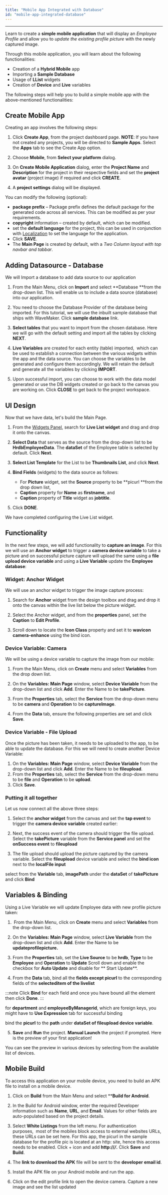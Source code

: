 ```yaml
---
title: "Mobile App Integrated with Database"
id: "mobile-app-integrated-database"
---
```

---

Learn to create a **simple mobile application** that will display an _Employee Profile_ and allow you to _update the existing profile picture_ with the newly captured image.

Through this mobile application, you will learn about the following functionalities:

- Creation of a **Hybrid Mobile** app
- Importing a **Sample Database**
- Usage of **LList** widgets
- Creation of **Device** and **Live** variables

The following steps will help you to build a simple mobile app with the above-mentioned functionalities:

## Create Mobile App

Creating an app involves the following steps:

1. Click **Create App**, from the project dashboard page. **NOTE**: If you have not created any projects, you will be directed to **Sample Apps**. Select the **Apps** tab to see the Create App option. 

2. Choose **Mobile**, from **Select your platform** dialog. 


3. On **Create Mobile Application** dialog, enter the **Project Name** and **Description** for the project in their respective fields and set the **project avatar** (project image) if required and click **CREATE**. 

4. A **project settings** dialog will be displayed. 

You can modify the following (optional):

- **package prefix** – Package prefix defines the default package for the generated code across all services. This can be modified as per your requirements.
- **copyright** information – created by default, which can be modified.
- set the **default language** for the project, this can be used in conjunction with [Localization](/learn/app-development/widgets/form-widgets/select-locale-usage/) to set the language for the application.
- Click **SAVE**.
- The **Main Page** is created by default, with a _Two Column layout with top navbar and tabbar_.

## Adding Datasource - Database

We will Import a database to add data source to our application

1. From the Main Menu, click on **Import** and select **Database **from the drop-down list. This will enable us to include a data source (database) into our application. 

2. You need to choose the Database Provider of the database being imported. For this tutorial, we will use the inbuilt sample database that ships with WaveMaker. Click **sample database** link. 

3. **Select tables** that you want to import from the chosen database. Here we will go with the default setting and import all the tables by clicking **NEXT**. 

4. **Live Variables** are created for each entity (table) imported,  which can be used to establish a connection between the various widgets within the app and the data source. You can choose the variables to be generated and configure them accordingly. We will retain the default and generate all the variables by clicking **IMPORT**. 

5. Upon successful import, you can choose to work with the data model generated or use the DB widgets created or go back to the canvas you are working on. Click **CLOSE** to get back to the project workspace. 

## UI Design

Now that we have data, let's build the Main Page.

1. From the [Widgets Panel](/learn/app-development/wavemaker-overview/product-walkthrough), search for **Live List widget** and drag and drop it onto the canvas. 

2. **Select Data** that serves as the source from the drop-down list to be **HrdbEmployeeData**. The **dataSet** of the Employee table is selected by default. Click **Next**.

3. **Select List Template** for the List to be **Thumbnails List**, and click **Next**.

4. **Bind Fields** (widgets) to the data source as follows:
    - For **Picture** widget, set the **Source** property to be **picurl **from the drop down list,
    - **Caption** property for **Name** as **firstname**, and
    - **Caption** property of **Title** widget as **jobtitle**.
5. Click **DONE**. 

We have completed configuring the Live List widget.

## Functionality

In the next few steps, we will add functionality to **capture an image**. For this we will use an **Anchor widget** to trigger a **camera device variable** to take a picture and on successful picture capture will upload the same using a **file upload device variable** and using a **Live Variable** update the **Employee database**:

### Widget: Anchor Widget

We will use an anchor widget to trigger the image capture process:

1. Search for **Anchor** widget from the design toolbox and drag and drop it onto the canvas within the live list below the picture widget.
2. Select the Anchor widget, and from the **properties** panel, set the **Caption** to **Edit Profile**. 

3. Scroll down to locate the **Icon Class** property and set it to **wavicon camera-enhance** using the bind icon. 

### Device Variable: Camera

We will be using a device variable to capture the image from our mobile:

1. From the Main Menu, click on **Create** menu and select **Variables** from the drop down list. 

2. On the **Variables: Main Page** window, select **Device Variable** from the drop-down list and click **Add**. Enter the Name to be **takePicture**.
3. From the **Properties** tab, select the **Service** from the drop-down menu to be **camera** and **Operation** to be **captureImage**. 

4. From the **Data** tab, ensure the following properties are set and click **Save**. 

### Device Variable - File Upload

Once the picture has been taken, it needs to be uploaded to the app, to be able to update the database. For this we will need to create another Device Variable:

1. On the **Variables: Main Page** window, select **Device Variable** from the drop-down list and click **Add**. Enter the Name to be **fileupload**.
2. From the **Properties** tab, select the **Service** from the drop-down menu to be **file** and **Operation** to be **upload**.
3. Click **Save**. 


### Putting it all together

Let us now connect all the above three steps:

1. Select the **anchor widget** from the canvas and set the **tap event** to trigger the **camera device variable** created earlier: 

2. Next, the success event of the camera should trigger the file upload. Select the **takePicture** variable from the **Service panel** and set the **onSuccess event** to **fileupload** 

3. The file upload should upload the picture captured by the camera variable. Select the **fileupload** device variable and select the **bind icon** next to the **localFile input** 

select from the **Variable** tab, **imagePath** under the **dataSet** of **takePicture** and click **Bind** 

## Variables & Binding

Using a Live Variable we will update Employee data with new profile picture taken:

1.  From the Main Menu, click on **Create** menu and select **Variables** from the drop-down list.
2. On the **Variables: Main Page** window, select **Live Variable** from the drop-down list and click **Add**. Enter the Name to be ****updateprofilepicture.****
3. From the **Properties** tab, set the **Live Source** to be **hrdb**, **Type** to be **Employee** and **Operation** to **Update** Scroll down and enable the checkbox for **Auto Update** and disable for ** Start Update**. 

4. From the **Data** tab, bind all the **fields except picurl** to the corresponding fields of the **selecteditem of the livelist** 

:::note
Click **Bind** for each field and once you have bound all the element then click **Done**.
:::

for **department** and **employeeByManagerid**, which are foreign keys, you might have to **Use Expression** tab for successful binding 

bind the **picurl** to the **path** under **dataSet of fileupload device variable**.

5. **Save** and **Run** the project. **Manual Launch** the project if prompted. Here is the preview of your first application! 

You can see the preview in various devices by selecting from the available list of devices.

## Mobile Build

To access this application on your mobile device, you need to build an APK file to install on a mobile device.

1. Click on **Build** from the Main Menu and select ****Build for Android**. 

2. In the Build for Android window, enter the required Developer information such as **Name**, **URL**, and **Email**. Values for other fields are auto-populated based on the project details. 

3. Select **White Listings** from the left menu. For authentication purposes,  most of the mobiles block access to external websites URLs, these URLs can be set here. For this app, the picurl in the sample database for the profile pic is located at an http: site, hence this access needs to be enabled. Click + icon and add **http://*/*.** Click **Save** and **Build**. 

4. The **link to download the APK** file will be sent to the **developer email id**.
5. Install the APK file on your Android mobile and run the app. 

6. Click on the edit profile link to open the device camera. Capture a new image and see the list updated 

